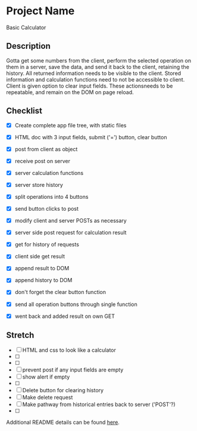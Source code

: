 # Project Name

Basic Calculator

## Description

Gotta get some numbers from the client, perform the selected operation on them in a server, save the data, and send it back to the client, retaining the history. All returned information needs to be visible to the client. Stored information and calculation functions need to not be accessible to client. Client is given option to clear input fields. These actionsneeds to be repeatable, and remain on the DOM on page reload. 

## Checklist

- [x] Create complete app file tree, with static files
- [x] HTML doc with 3 input fields, submit ('=') button, clear button
- [x] post from client as object
- [x] receive post on server 
- [x] server calculation functions
- [x] server store history
- [x] split operations into 4 buttons
- [x] send button clicks to post
- [x] modify client and server POSTs as necessary
- [x] server side post request for calculation result
- [x] get for history of requests
- [x] client side get result
- [x] append result to DOM
- [x] append history to DOM
- [x] don't forget the clear button function
- [x] send all operation buttons through single function
- [x] went back and added result on own GET


## Stretch

- [ ] HTML and css to look like a calculator
- [ ] 
- [ ]
- [ ] prevent post if any input fields are empty
- [ ] show alert if empty
- [ ]
- [ ] Delete button for clearing history
- [ ] Make delete request
- [ ] Make pathway from historical entries back to server ('POST'?)
- [ ]

Additional README details can be found [here](https://github.com/PrimeAcademy/readme-template/blob/master/README.md).
